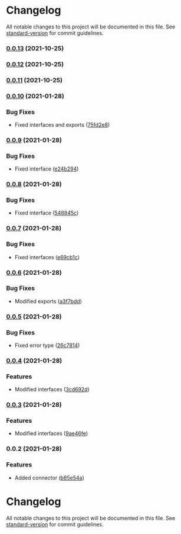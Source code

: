 # Changelog

All notable changes to this project will be documented in this file. See [standard-version](https://github.com/conventional-changelog/standard-version) for commit guidelines.

### [0.0.13](https://github.com/getunid/unid-wallet-sdk-base-connector/compare/v0.0.12...v0.0.13) (2021-10-25)

### [0.0.12](https://github.com/getunid/unid-wallet-sdk-base-connector/compare/v0.0.11...v0.0.12) (2021-10-25)

### [0.0.11](https://github.com/getunid/unid-wallet-sdk-base-connector/compare/v0.0.10...v0.0.11) (2021-10-25)

### [0.0.10](https://github.com/getunid/unid-wallet-sdk-base-connector/compare/v0.0.9...v0.0.10) (2021-01-28)


### Bug Fixes

* Fixed interfaces and exports ([75fd2e8](https://github.com/getunid/unid-wallet-sdk-base-connector/commit/75fd2e8495ae32a7d8182e4b9807a334d585f3d4))

### [0.0.9](https://github.com/getunid/unid-wallet-sdk-base-connector/compare/v0.0.8...v0.0.9) (2021-01-28)


### Bug Fixes

* Fixed interface ([e24b294](https://github.com/getunid/unid-wallet-sdk-base-connector/commit/e24b2942def3dc9120194bf788ddee38d3b84c5f))

### [0.0.8](https://github.com/getunid/unid-wallet-sdk-base-connector/compare/v0.0.7...v0.0.8) (2021-01-28)


### Bug Fixes

* Fixed interface ([548845c](https://github.com/getunid/unid-wallet-sdk-base-connector/commit/548845cb715093d067ec4f2d07a55558b6fa5e56))

### [0.0.7](https://github.com/getunid/unid-wallet-sdk-base-connector/compare/v0.0.6...v0.0.7) (2021-01-28)


### Bug Fixes

* Fixed interfaces ([e69cb1c](https://github.com/getunid/unid-wallet-sdk-base-connector/commit/e69cb1c920f68bca7e5432b1d4eafeac76423a69))

### [0.0.6](https://github.com/getunid/unid-wallet-sdk-base-connector/compare/v0.0.5...v0.0.6) (2021-01-28)


### Bug Fixes

* Modified exports ([a3f7bdd](https://github.com/getunid/unid-wallet-sdk-base-connector/commit/a3f7bdd4b6220bdb8b601885d5acfe14332410f8))

### [0.0.5](https://github.com/getunid/unid-wallet-sdk-base-connector/compare/v0.0.4...v0.0.5) (2021-01-28)


### Bug Fixes

* Fixed error type ([26c7814](https://github.com/getunid/unid-wallet-sdk-base-connector/commit/26c781467854ad23c62b5ac5340eb34f4cf2687a))

### [0.0.4](https://github.com/getunid/unid-wallet-sdk-base-connector/compare/v0.0.3...v0.0.4) (2021-01-28)


### Features

* Modified interfaces ([3cd692d](https://github.com/getunid/unid-wallet-sdk-base-connector/commit/3cd692d6d62f1a6e04cff198f46c464bb0975f77))

### [0.0.3](https://github.com/getunid/unid-wallet-sdk-base-connector/compare/v0.0.2...v0.0.3) (2021-01-28)


### Features

* Modified interfaces ([9ae46fe](https://github.com/getunid/unid-wallet-sdk-base-connector/commit/9ae46fe821e6fa642fd2d69647028aaf72bc2157))

### 0.0.2 (2021-01-28)


### Features

* Added connector ([b85e54a](https://github.com/getunid/unid-wallet-sdk-base-connector/commit/b85e54ada7f25187226b9b8379ecef57186d21ca))

# Changelog

All notable changes to this project will be documented in this file. See [standard-version](https://github.com/conventional-changelog/standard-version) for commit guidelines.
